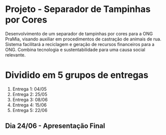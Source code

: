 # Projeto - Separador de Tampinhas por Cores
Desenvolvimento de um separador de tampinhas por cores para a ONG PraMia, visando auxiliar em procedimentos de castração de animais de rua. Sistema facilitará a reciclagem e geração de recursos financeiros para a ONG. Combina tecnologia e sustentabilidade para uma causa social relevante.


# Dividido em 5 grupos de entregas

<ol>
  <li>Entrega 1: 04/05</li>
  <li>Entrega 2: 25/05</li>
  <li>Entrega 3: 08/06</li>
  <li>Entrega 4: 15/06</li>
  <li>Entrega 5: 22/06</li>
 </ol>
 
 
 ## Dia 24/06 - Apresentação Final
